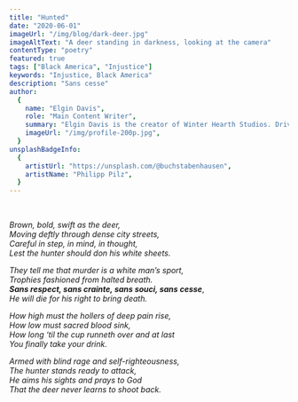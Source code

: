 ```yaml
---
title: "Hunted"
date: "2020-06-01"
imageUrl: "/img/blog/dark-deer.jpg"
imageAltText: "A deer standing in darkness, looking at the camera"
contentType: "poetry"
featured: true
tags: ["Black America", "Injustice"]
keywords: "Injustice, Black America"
description: "Sans cesse"
author:
  {
    name: "Elgin Davis",
    role: "Main Content Writer",
    summary: "Elgin Davis is the creator of Winter Hearth Studios. Driven by a passionate spirit and boundless curiosity, Davis' work seeks to explore the depths of humanity and what it might look like to live a hyper-meaningful existence here on earth.",
    imageUrl: "/img/profile-200p.jpg",
  }
unsplashBadgeInfo:
  {
    artistUrl: "https://unsplash.com/@buchstabenhausen",
    artistName: "Philipp Pilz",
  }
---
```


<br />

_Brown, bold, swift as the deer,_ <br />
_Moving deftly through dense city streets,_ <br />
_Careful in step, in mind, in thought,_ <br />
_Lest the hunter should don his white sheets._ <br />

_They tell me that murder is a white man’s sport,_ <br />
_Trophies fashioned from halted breath._ <br />
**_Sans respect, sans crainte, sans souci, sans cesse_**, <br />
_He will die for his right to bring death._ <br />

_How high must the hollers of deep pain rise,_ <br />
_How low must sacred blood sink,_ <br />
_How long ‘til the cup runneth over and at last_ <br />
_You finally take your drink._ <br />

_Armed with blind rage and self-righteousness,_ <br />
_The hunter stands ready to attack,_ <br />
_He aims his sights and prays to God_ <br />
_That the deer never learns to shoot back._ <br />

<br />

